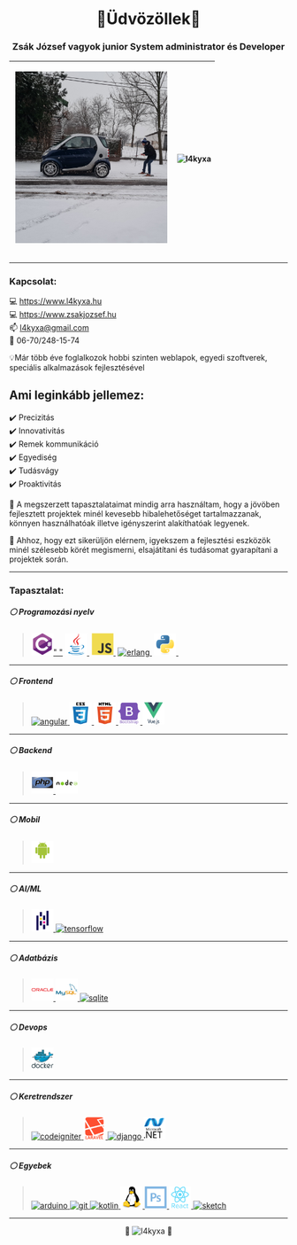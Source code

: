 
<h1 align="center">👋Üdvözöllek👋</h1>
<h3 align="center">Zsák József vagyok junior System administrator és Developer</h3>

| <p>&nbsp;<img src="https://github.com/l4kyxa/Profil/blob/main/Kepek/KEP00.jpg" width="275"  /></p> | <p>&nbsp;<img align="center" src="https://github-readme-stats.vercel.app/api?username=l4kyxa&show_icons=true&locale=en" alt="l4kyxa" /></p>  | 
|---|---|
 

<hr>

<h3 align="left">Kapcsolat:</h3>

💻 https://www.l4kyxa.hu<br>
💻 https://www.zsakjozsef.hu<br>
📫 l4kyxa@gmail.com<br>
📱  06-70/248-15-74<br>


💡Már több éve foglalkozok hobbi szinten weblapok, egyedi szoftverek, speciális alkalmazások fejlesztésével

## Ami leginkább jellemez:

✔️ Precizitás <br>
✔️ Innovativitás<br>
✔️ Remek kommunikáció<br>
✔️ Egyediség<br>
✔️ Tudásvágy<br>
✔️ Proaktivitás<br>

📌 A megszerzett tapasztalataimat mindig arra használtam, hogy a jövöben fejlesztett projektek minél kevesebb hibalehetőséget tartalmazzanak, könnyen használhatóak illetve igényszerint alakíthatóak legyenek.

📌 Ahhoz, hogy ezt sikerüljön elérnem, igyekszem a fejlesztési eszközök minél szélesebb körét megismerni, elsajátítani és tudásomat gyarapítani a projektek során.

<hr>

<h3 align="left">Tapasztalat:</h3>


<h5 align="left">⚪ Programozási nyelv</h5>

><p align="left"> 
><a href="https://www.w3schools.com/cs/" target="_blank" rel="noreferrer"> <img src="https://raw.githubusercontent.com/devicons/devicon/master/icons/csharp/csharp-original.svg" alt="csharp" width="40" height="40"/>"   "</a> 
><a href="https://www.java.com" target="_blank" rel="noreferrer"> <img src="https://raw.githubusercontent.com/devicons/devicon/master/icons/java/java-original.svg" alt="java" width="40" height="40"/>&nbsp;</a> 
><a href="https://developer.mozilla.org/en-US/docs/Web/JavaScript" target="_blank" rel="noreferrer"> <img src="https://raw.githubusercontent.com/devicons/devicon/master/icons/javascript/javascript-original.svg" alt="javascript" width="40" height="40"/>&nbsp;</a> 
><a href="https://www.erlang.org/" target="_blank" rel="noreferrer"> <img src="https://www.vectorlogo.zone/logos/erlang/erlang-official.svg" alt="erlang" width="40" height="40"/>&nbsp;</a> 
><a href="https://www.python.org" target="_blank" rel="noreferrer"> <img src="https://raw.githubusercontent.com/devicons/devicon/master/icons/python/python-original.svg" alt="python" width="40" height="40"/>&nbsp;</a> 
></p>
<hr>


<h5 align="left">⚪ Frontend</h5>

><p align="left">
><a href="https://angular.io" target="_blank" rel="noreferrer"> <img src="https://angular.io/assets/images/logos/angular/angular.svg" alt="angular" width="40" height="40"/> </a> 
><a href="https://www.w3schools.com/css/" target="_blank" rel="noreferrer"> <img src="https://raw.githubusercontent.com/devicons/devicon/master/icons/css3/css3-original-wordmark.svg" alt="css3" width="40" height="40"/> </a> 
><a href="https://www.w3.org/html/" target="_blank" rel="noreferrer"> <img src="https://raw.githubusercontent.com/devicons/devicon/master/icons/html5/html5-original-wordmark.svg" alt="html5" width="40" height="40"/> </a> 
><a href="https://getbootstrap.com" target="_blank" rel="noreferrer"> <img src="https://raw.githubusercontent.com/devicons/devicon/master/icons/bootstrap/bootstrap-plain-wordmark.svg" alt="bootstrap" width="40" height="40"/> </a> 
><a href="https://vuejs.org/" target="_blank" rel="noreferrer"> <img src="https://raw.githubusercontent.com/devicons/devicon/master/icons/vuejs/vuejs-original-wordmark.svg" alt="vuejs" width="40" height="40"/> </a> 
></p>
<hr>

<h5 align="left">⚪ Backend</h5>

><p align="left">
><a href="https://www.php.net//" target="_blank" rel="noreferrer"> <img src="https://github.com/devicons/devicon/blob/master/icons/php/php-original.svg" alt="php" width="40" height="40"/> </a> 
><a href="https://nodejs.org" target="_blank" rel="noreferrer"> <img src="https://raw.githubusercontent.com/devicons/devicon/master/icons/nodejs/nodejs-original-wordmark.svg" alt="nodejs" width="40" height="40"/> </a>
></p>
<hr>

<h5 align="left">⚪ Mobil</h5>

><p align="left">
><a href="https://developer.android.com" target="_blank" rel="noreferrer"> <img src="https://raw.githubusercontent.com/devicons/devicon/master/icons/android/android-original-wordmark.svg" alt="android" width="40" height="40"/> </a> 
></p>
<hr>


<h5 align="left">⚪ AI/ML</h5>

><p align="left">
><a href="https://pandas.pydata.org/" target="_blank" rel="noreferrer"> <img src="https://raw.githubusercontent.com/devicons/devicon/2ae2a900d2f041da66e950e4d48052658d850630/icons/pandas/pandas-original.svg" alt="pandas" width="40" height="40"/> </a> 
><a href="https://www.tensorflow.org" target="_blank" rel="noreferrer"> <img src="https://www.vectorlogo.zone/logos/tensorflow/tensorflow-icon.svg" alt="tensorflow" width="40" height="40"/> </a> 
></p>
<hr>


<h5 align="left">⚪ Adatbázis</h5>

><p align="left">
><a href="https://www.oracle.com/" target="_blank" rel="noreferrer"> <img src="https://raw.githubusercontent.com/devicons/devicon/master/icons/oracle/oracle-original.svg" alt="oracle" width="40" height="40"/> </a> 
><a href="https://www.mysql.com/" target="_blank" rel="noreferrer"> <img src="https://raw.githubusercontent.com/devicons/devicon/master/icons/mysql/mysql-original-wordmark.svg" alt="mysql" width="40" height="40"/> </a> 
><a href="https://www.sqlite.org/" target="_blank" rel="noreferrer"> <img src="https://www.vectorlogo.zone/logos/sqlite/sqlite-icon.svg" alt="sqlite" width="40" height="40"/> </a> 
></p>
<hr>

<h5 align="left">⚪ Devops</h5>

><p align="left">
><a href="https://www.docker.com/" target="_blank" rel="noreferrer"> <img src="https://raw.githubusercontent.com/devicons/devicon/master/icons/docker/docker-original-wordmark.svg" alt="docker" width="40" height="40"/> </a>  
></p>
<hr>


<h5 align="left">⚪ Keretrendszer</h5>

><p align="left">
><a href="https://codeigniter.com" target="_blank" rel="noreferrer"> <img src="https://cdn.worldvectorlogo.com/logos/codeigniter.svg" alt="codeigniter" width="40" height="40"/> </a> 
><a href="https://laravel.com/" target="_blank" rel="noreferrer"> <img src="https://raw.githubusercontent.com/devicons/devicon/master/icons/laravel/laravel-plain-wordmark.svg" alt="laravel" width="40" height="40"/> </a> 
><a href="https://www.djangoproject.com/" target="_blank" rel="noreferrer"> <img src="https://cdn.worldvectorlogo.com/logos/django.svg" alt="django" width="40" height="40"/> </a> 
><a href="https://dotnet.microsoft.com/" target="_blank" rel="noreferrer"> <img src="https://raw.githubusercontent.com/devicons/devicon/master/icons/dot-net/dot-net-original-wordmark.svg" alt="dotnet" width="40" height="40"/> <a>   
></p>
<hr>


<h5 align="left">⚪ Egyebek</h5>

><p align="left"> 
><a href="https://www.arduino.cc/" target="_blank" rel="noreferrer"> <img src="https://cdn.worldvectorlogo.com/logos/arduino-1.svg" alt="arduino" width="40" height="40"/> </a> 
><a href="https://git-scm.com/" target="_blank" rel="noreferrer"> <img src="https://www.vectorlogo.zone/logos/git-scm/git-scm-icon.svg" alt="git" width="40" height="40"/> </a> 
><a href="https://kotlinlang.org" target="_blank" rel="noreferrer"> <img src="https://www.vectorlogo.zone/logos/kotlinlang/kotlinlang-icon.svg" alt="kotlin" width="40" height="40"/> </a> 
><a href="https://www.linux.org/" target="_blank" rel="noreferrer"> <img src="https://raw.githubusercontent.com/devicons/devicon/master/icons/linux/linux-original.svg" alt="linux" width="40" height="40"/> </a> 
><a href="https://www.photoshop.com/en" target="_blank" rel="noreferrer"> <img src="https://raw.githubusercontent.com/devicons/devicon/master/icons/photoshop/photoshop-line.svg" alt="photoshop" width="40" height="40"/> </a> 
><a href="https://reactjs.org/" target="_blank" rel="noreferrer"> <img src="https://raw.githubusercontent.com/devicons/devicon/master/icons/react/react-original-wordmark.svg" alt="react" width="40" height="40"/> </a> 
><a href="https://www.sketch.com/" target="_blank" rel="noreferrer"> <img src="https://www.vectorlogo.zone/logos/sketchapp/sketchapp-icon.svg" alt="sketch" width="40" height="40"/> </a> 
></p>

<hr>

<p align="center">👀 <img src="https://komarev.com/ghpvc/?username=l4kyxa&label=Profile%20views&color=0e75b6&style=flat" alt="l4kyxa" /> 👀 </p> 


